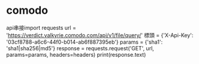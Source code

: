 # comodo
api串接import requests
url = 'https://verdict.valkyrie.comodo.com/api/v1/file/query/<sha1>'
標頭 = {'X-Api-Key': '03cf8788-a6c6-44f0-b014-ab6f887395eb'}
params = {'sha1': 'sha1|sha256|md5'}
response = requests.request('GET', url, params=params, headers=headers)
print(response.text)
